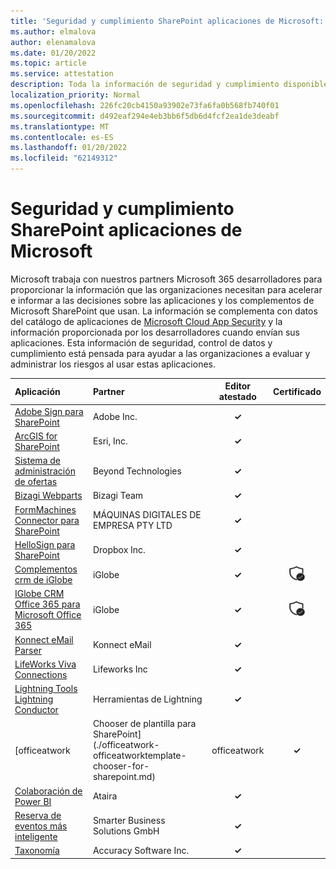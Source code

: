```yaml
---
title: 'Seguridad y cumplimiento SharePoint aplicaciones de Microsoft: todas las aplicaciones'
ms.author: elmalova
author: elenamalova
ms.date: 01/20/2022
ms.topic: article
ms.service: attestation
description: Toda la información de seguridad y cumplimiento disponible para todas las aplicaciones SharePoint Microsoft.
localization_priority: Normal
ms.openlocfilehash: 226fc20cb4150a93902e73fa6fa0b568fb740f01
ms.sourcegitcommit: d492eaf294e4eb3bb6f5db6d4fcf2ea1de3deabf
ms.translationtype: MT
ms.contentlocale: es-ES
ms.lasthandoff: 01/20/2022
ms.locfileid: "62149312"
---
```

# <a name="microsoft-sharepoint-apps-security-and-compliance"></a>Seguridad y cumplimiento SharePoint aplicaciones de Microsoft

Microsoft trabaja con nuestros partners Microsoft 365 desarrolladores para proporcionar la información que las organizaciones necesitan para acelerar e informar a las decisiones sobre las aplicaciones y los complementos de Microsoft SharePoint que usan. La información se complementa con datos del catálogo de aplicaciones de [Microsoft Cloud App Security](https://www.microsoft.com/en-us/enterprise-mobility-security/cloud-app-security) y la información proporcionada por los desarrolladores cuando envían sus aplicaciones. Esta información de seguridad, control de datos y cumplimiento está pensada para ayudar a las organizaciones a evaluar y administrar los riesgos al usar estas aplicaciones.

| **Aplicación** | **Partner** | **Editor atestado** | **Certificado** |
|:--------|:------------|:----------------------:|:-------------:|
| [Adobe Sign para SharePoint](./adobe-inc-sign-for-sharepoint.md) | Adobe Inc. | **✓** |  |
| [ArcGIS for SharePoint](./esri-inc-arcgis-for-sharepoint.md) | Esri, Inc. | **✓** |  |
| [Sistema de administración de ofertas](./beyond-technologies-bid-management-system.md) | Beyond Technologies | **✓** |  |
| [Bizagi Webparts](./bizagi-team-webparts.md) | Bizagi Team | **✓** |  |
| [FormMachines Connector para SharePoint](./enterprise-digital-machines-pty-ltd-formmachines-connector-for-sharepoint.md) | MÁQUINAS DIGITALES DE EMPRESA PTY LTD | **✓** |  |
| [HelloSign para SharePoint](./dropbox-inc-hellosign-for-sharepoint.md) | Dropbox Inc. | **✓** |  |
| [Complementos crm de iGlobe](./iglobe-crm-add-ons.md) | iGlobe | **✓** | <img alt="Certified application badge" src="../media/certified-badge.png" height="25" width="25" /> |
| [IGlobe CRM Office 365 para Microsoft Office 365](./iglobe-crm-office-365-for-microsoft.md) | iGlobe | **✓** | <img alt="Certified application badge" src="../media/certified-badge.png" height="25" width="25" /> |
| [Konnect eMail Parser](./konnect-email-parser.md) | Konnect eMail | **✓** |  |
| [LifeWorks Viva Connections](./lifeworks-inc-viva-connections.md) | Lifeworks Inc | **✓** |  |
| [Lightning Tools Lightning Conductor](./lightning-tools-conductor.md) | Herramientas de Lightning | **✓** |  |
| [officeatwork | Chooser de plantilla para SharePoint](./officeatwork-officeatworktemplate-chooser-for-sharepoint.md) | officeatwork | **✓** |  |
| [Colaboración de Power BI](./ataira-power-bi-collaboration.md) | Ataira | **✓** |  |
| [Reserva de eventos más inteligente](./smarter-business-solutions-gmbh-event-booking.md) | Smarter Business Solutions GmbH | **✓** |  |
| [Taxonomía](./accuracy-software-inc-taxonomy.md) | Accuracy Software Inc. | **✓** |  |
